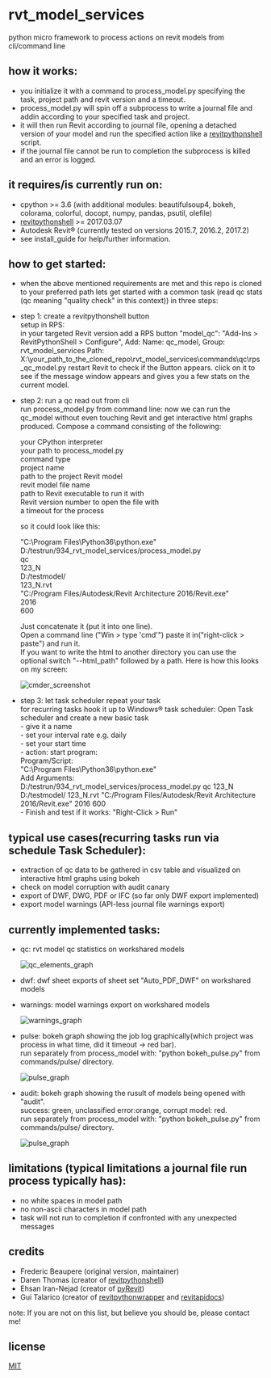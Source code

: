 # rvt_model_services
python micro framework to process actions on revit models from cli/command line

## how it works:
  * you initialize it with a command to process_model.py specifying the task, project path and revit version and a timeout.
  * process_model.py will spin off a subprocess to write a journal file and addin according to your specified task and project.
  * it will then run Revit according to journal file, opening a detached version of your model and run the specified action like a [revitpythonshell](https://github.com/architecture-building-systems/revitpythonshell) script.
  * if the journal file cannot be run to completion the subprocess is killed and an error is logged.

## it requires/is currently run on:
  * cpython >= 3.6 (with additional modules: beautifulsoup4, bokeh, colorama, colorful, docopt, numpy, pandas, psutil, olefile)
  * [revitpythonshell](https://github.com/architecture-building-systems/revitpythonshell) >= 2017.03.07
  * Autodesk Revit® (currently tested on versions 2015.7, 2016.2, 2017.2)
  * see install_guide for help/further information.

## how to get started:
  * when the above mentioned requirements are met and this repo is cloned to your preferred path lets get started with a common task (read qc stats (qc meaning "quality check" in this context)) in three steps:
  * step 1: create a revitpythonshell button<br> 
    setup in RPS:   
    in your targeted Revit version add a RPS button "model_qc":
    "Add-Ins > RevitPythonShell > Configure", Add:
    Name: qc_model, Group: rvt_model_services
    Path: X:\your_path_to_the_cloned_repo\rvt_model_services\commands\qc\rps_qc_model.py
    restart Revit to check if the Button appears.
    click on it to see if the message window appears and gives you a few stats on the current model.
    
  * step 2: run a qc read out from cli<br> 
    run process_model.py from command line:
    now we can run the qc_model without even touching Revit and get interactive html graphs produced.
    Compose a command consisting of the following:

    your CPython interpreter<br>
    your path to process_model.py<br>
    command type<br>
    project name<br>
    path to the project Revit model<br>
    revit model file name<br>
    path to Revit executable to run it with<br>
    Revit version number to open the file with<br>
    a timeout for the process

    so it could look like this:

    "C:\Program Files\Python36\python.exe"<br>
    D:/testrun/934_rvt_model_services/process_model.py<br>
    qc<br>
    123_N<br>
    D:/testmodel/<br>
    123_N.rvt<br>
    "C:/Program Files/Autodesk/Revit Architecture 2016/Revit.exe"<br>
    2016<br>
    600<br>
    
    Just concatenate it (put it into one line).<br>
    Open a command line ("Win > type 'cmd'") paste it in("right-click > paste") and run it.<br>
    If you want to write the html to another directory you can use the optional switch "--html_path" followed by a path.
    Here is how this looks on my screen:
    
    ![cmder_screenshot][cmder_01]   

  * step 3: let task scheduler repeat your task<br>
    for recurring tasks hook it up to Windows® task scheduler:
    Open Task scheduler and create a new basic task<br>
        - give it a name<br>
        - set your interval rate e.g. daily<br>
        - set your start time<br>
        - action: start program:<br>
            Program/Script:<br>
                "C:\Program Files\Python36\python.exe"<br>
            Add Arguments:<br>
                D:/testrun/934_rvt_model_services/process_model.py qc 123_N D:/testmodel/ 123_N.rvt "C:/Program Files/Autodesk/Revit Architecture 2016/Revit.exe" 2016 600 <br>
        - Finish and test if it works: "Right-Click > Run"

## typical use cases(recurring tasks run via schedule Task Scheduler):
  * extraction of qc data to be gathered in csv table and visualized on interactive html graphs using bokeh 
  * check on model corruption with audit canary
  * export of DWF, DWG, PDF or IFC (so far only DWF export implemented)
  * export model warnings (API-less journal file warnings export)

## currently implemented tasks:
  * qc: rvt model qc statistics on workshared models<br>
  
    ![qc_elements_graph][qc_01] 
  
  * dwf: dwf sheet exports of sheet set "Auto_PDF_DWF" on workshared models<br>
  * warnings: model warnings export on workshared models<br>
  
    ![warnings_graph][warnings_01] 
  
  * pulse: bokeh graph showing the job log graphically(which project was process in what time, did it timeout -> red bar).<br>
    run separately from process_model with: "python bokeh_pulse.py" from commands/pulse/ directory.
    
    ![pulse_graph][pulse_01] 
    
  * audit: bokeh graph showing the rusult of models being opened with "audit".<br>
    success: green, unclassified error:orange, corrupt model: red.<br>
    run separately from process_model with: "python bokeh_pulse.py" from commands/pulse/ directory.
    
    ![pulse_graph][audit_pulse_01] 

## limitations (typical limitations a journal file run process typically has):
  * no white spaces in model path
  * no non-ascii characters in model path
  * task will not run to completion if confronted with any unexpected messages

## credits
 * Frederic Beaupere (original version, maintainer)
 * Daren Thomas (creator of [revitpythonshell](https://github.com/architecture-building-systems/revitpythonshell))
 * Ehsan Iran-Nejad (creator of [pyRevit](https://github.com/eirannejad/pyRevit))
 * Gui Talarico (creator of [revitpythonwrapper](https://github.com/gtalarico/revitpythonwrapper) and [revitapidocs](https://github.com/gtalarico/revitapidocs))

note: If you are not on this list, but believe you should be, please contact me!

## license
[MIT](https://opensource.org/licenses/MIT)

[cmder_01]: https://github.com/hdm-dt-fb/rvt_model_services/raw/master/docs/img/cmder_01.png "cmder_screenshot"
[qc_01]: https://github.com/hdm-dt-fb/rvt_model_services/raw/master/docs/img/qc_01.png "qc_elements"
[warnings_01]: https://github.com/hdm-dt-fb/rvt_model_services/raw/master/docs/img/warnings_01.png "warnings_graph"
[pulse_01]: https://github.com/hdm-dt-fb/rvt_model_services/raw/master/docs/img/pulse_01.png "pulse_graph"
[audit_pulse_01]: https://github.com/hdm-dt-fb/rvt_model_services/raw/master/docs/img/audit_pulse_01.png "audit_pulse_graph"
